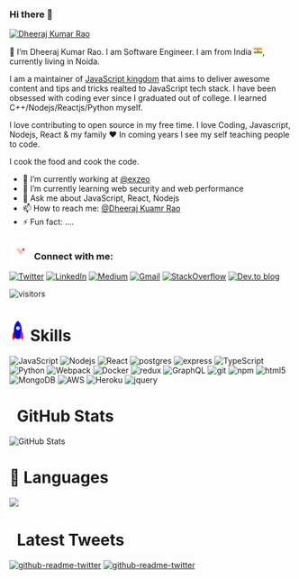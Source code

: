 ### Hi there 👋

[![Dheeraj Kumar Rao](https://pbs.twimg.com/profile_images/1221632555113316353/GEoxlVz4_400x400.jpg)](https://rao123dk.github.io/)

 👋  I’m Dheeraj Kumar Rao. I am Software Engineer. I am from India <img src="assets/india.png" width = "15px">, currently living in Noida.

I am a maintainer of [JavaScript kingdom](https://javascriptkingdom.github.io) that aims to deliver awesome content and tips and tricks realted to JavaScript tech stack. I have been obsessed with coding ever since I graduated out of college. I learned C++/Nodejs/Reactjs/Python myself. 

I love contributing to open source in my free time. I love Coding, Javascript, Nodejs, React & my family ❤️ In coming years I see my self teaching people to code.

I cook the food and cook the code. 

- 🔭 I’m currently working at [@exzeo](https://exzeo.com/)
- 🌱 I’m currently learning web security and web performance
- 💬 Ask me about JavaScript, React, Nodejs
- 📫 How to reach me: [@Dheeraj Kuamr Rao](https://twitter.com/rao123dk)
- ⚡ Fun fact: ....

### <img src="assets/handshake.gif" width = "40px">&nbsp;Connect with me:
[![Twitter](https://img.shields.io/badge/twitter-%231DA1F2.svg?&style=for-the-badge&logo=twitter&logoColor=white)](https://twitter.com/rao123dk)
 [![LinkedIn](https://img.shields.io/badge/linkedin-%230077B5.svg?&style=for-the-badge&logo=linkedin&logoColor=white)](https://www.linkedin.com/in/rao123dk/)
 [<img alt="Medium" src="https://img.shields.io/badge/Medium-%23000000.svg?style=for-the-badge&logo=Medium&logoColor=white"/>](https://medium.com/@rao123dk)
[<img alt="Gmail" src="https://img.shields.io/badge/Gmail-D14836?style=for-the-badge&logo=gmail&logoColor=white" />](mailto:edx.dheerajrao@gmail.com?subject=From%20GitHub&body=Hi,%20there.%20Found%20you%20on%20GitHub.)
[![StackOverflow](https://img.shields.io/badge/stackoverflow-003E54.svg?style=for-the-badge&logo=stackoverflow&logoColor=yellow)](https://stackoverflow.com/users/4704616/dheeraj-kumar-rao)
[![Dev.to blog](https://img.shields.io/badge/dev.to-0A0A0A?style=for-the-badge&logo=dev.to&logoColor=white)](https://dev.to/rao123dk)

![visitors](https://visitor-badge.laobi.icu/badge?page_id=rao123dk)

# <img src="assets/Rocket.gif" width="30px">&nbsp;Skills  
<p>
  <img alt="JavaScript" src="https://img.shields.io/badge/javascript-%23323330.svg?style=for-the-badge&logo=javascript&logoColor=%23F7DF1E" />
  <img alt="Nodejs" src="https://img.shields.io/badge/node.js-6DA55F?style=for-the-badge&logo=node.js&logoColor=white" />
  <img alt="React" src="https://img.shields.io/badge/react-%2320232a.svg?style=for-the-badge&logo=react&logoColor=%2361DAFB" />
  <img alt="postgres" src="https://img.shields.io/badge/postgres-%23316192.svg?style=for-the-badge&logo=postgresql&logoColor=white" />
  <img alt="express" src="https://img.shields.io/badge/express.js-%23404d59.svg?style=for-the-badge&logo=express&logoColor=%2361DAFB" />
  <img alt="TypeScript" src="https://img.shields.io/badge/typescript-%23007ACC.svg?style=for-the-badge&logo=typescript&logoColor=white" />
  <img alt="Python" src="https://img.shields.io/badge/python-3670A0?style=for-the-badge&logo=python&logoColor=ffdd54" />
  <img alt="Webpack" src="https://img.shields.io/badge/webpack-%238DD6F9.svg?style=for-the-badge&logo=webpack&logoColor=black" /> 
  <img alt="Docker" src="https://img.shields.io/badge/docker-%230db7ed.svg?style=for-the-badge&logo=docker&logoColor=white" />
  <img alt="redux" src="https://img.shields.io/badge/redux-%23593d88.svg?style=for-the-badge&logo=redux&logoColor=white" />
  <img alt="GraphQL" src="https://img.shields.io/badge/-GraphQL-E10098?style=for-the-badge&logo=graphql&logoColor=white" />
  <img alt="git" src="https://img.shields.io/badge/git-%23F05033.svg?style=for-the-badge&logo=git&logoColor=white" />
  <img alt="npm" src="https://img.shields.io/badge/NPM-%23000000.svg?style=for-the-badge&logo=npm&logoColor=white" />
  <img alt="html5" src="https://img.shields.io/badge/html5-%23E34F26.svg?style=for-the-badge&logo=html5&logoColor=white" />
  <img alt="MongoDB" src="https://img.shields.io/badge/MongoDB-%234ea94b.svg?style=for-the-badge&logo=mongodb&logoColor=white" />
  <img alt="AWS" src="https://img.shields.io/badge/AWS-%23FF9900.svg?style=for-the-badge&logo=amazon-aws&logoColor=white" />
  <img alt="Heroku" src="https://img.shields.io/badge/heroku-%23430098.svg?style=for-the-badge&logo=heroku&logoColor=white" />
 <img alt="jquery" src="https://img.shields.io/badge/jquery-%230769AD.svg?style=for-the-badge&logo=jquery&logoColor=white"/>
  
</p>


# &nbsp; GitHub Stats
<p><img src="https://github-readme-stats.vercel.app/api?username=rao123dk&amp;show_icons=true" alt="GitHub Stats"></p>

# 📖&nbsp;Languages

<img src="https://github-readme-stats.vercel.app/api/top-langs/?username=rao123dk&layout=compact" width="40%">

# &nbsp; Latest Tweets
<p>
 <a href="https://twitter.com/rao123dk"><img src="https://github-readme-twitter.gazf.vercel.app/api?id=rao123dk&amp;layout=wide" alt="github-readme-twitter"></a>
 <a href="https://twitter.com/javascriptking"><img src="https://github-readme-twitter.gazf.vercel.app/api?id=javascriptking&amp;layout=wide" alt="github-readme-twitter"></a>
</p>
